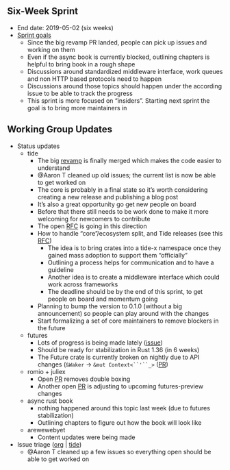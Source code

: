 
## Six-Week Sprint
  - End date: 2019-05-02 (six weeks)
  - [Sprint goals](https://github.com/rustasync/team/blob/master/rfcs/0001-tide-roadmap.md)
    - Since the big revamp PR landed, people can pick up issues and working on them
    - Even if the async book is currently blocked, outlining chapters is helpful to bring book in a rough shape
    - Discussions around standardized middleware interface, work queues and non HTTP based protocols need to happen
    - Discussions around those topics should happen under the according issue to be able to track the progress
    - This sprint is more focused on “insiders”. Starting next sprint the goal is to bring more maintainers in

## Working Group Updates
  - Status updates
    - tide
      - The big [revamp](https://github.com/rustasync/tide/pull/156) is finally merged which makes the code easier to understand
      - @Aaron T cleaned up old issues; the current list is now be able to get worked on
      - The core is probably in a final state so it’s worth considering creating a new release and publishing a blog post
      - It’s also a great opportunity go get new people on board
      - Before that there still needs to be work done to make it more welcoming for newcomers to contribute
      - The open [RFC](https://github.com/rustasync/tide/issues/162) is going in this direction
      - How to handle “core”/ecosystem split, and Tide releases (see this [RFC](https://github.com/rustasync/tide/issues/162))
        - The idea is to bring crates into a tide-x namespace once they gained mass adoption to support them “officially”
        - Outlining a process helps for communication and to have a guideline
        - Another idea is to create a middleware interface which could work across frameworks
        - The deadline should be by the end of this sprint, to get people on board and momentum going
      - Planning to bump the version to 0.1.0 (without a big announcement) so people can play around with the changes
      - Start formalizing a set of core maintainers to remove blockers in the future
    - futures
      - Lots of progress is being made lately ([issue](https://github.com/rust-lang/rust/issues/59725))
      - Should be ready for stabilization in Rust 1.36 (in 6 weeks)
      - The Future crate is currently broken on nightly due to API changes (`&Waker` → `&mut Context<``'``_>` ([PR](https://github.com/rust-lang/rust/pull/59119))
    - romio + juliex
      - Open [PR](https://github.com/withoutboats/juliex/pull/13) removes double boxing
      - Another open [PR](https://github.com/withoutboats/romio/pull/83) is adjusting to upcoming futures-preview changes
    - async rust book
      - nothing happened around this topic last week (due to futures stabilization)
      - Outlining chapters to figure out how the book will look like
    - arewewebyet
      - Content updates were being made
  - Issue triage ([org](https://github.com/issues?utf8=%E2%9C%93&q=is%3Aopen+is%3Aissue+archived%3Afalse+user%3Arustasync) | [tide](https://github.com/rustasync/tide/issues/))
    - @Aaron T cleaned up a few issues so everything open should be able to get worked on